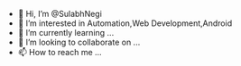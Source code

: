 - 👋 Hi, I’m @SulabhNegi
- 👀 I’m interested in Automation,Web Development,Android
- 🌱 I’m currently learning ...
- 💞️ I’m looking to collaborate on ...
- 📫 How to reach me ...

<!---
SulabhNegi/SulabhNegi is a ✨ special ✨ repository because its `README.md` (this file) appears on your GitHub profile.
You can click the Preview link to take a look at your changes.
--->
